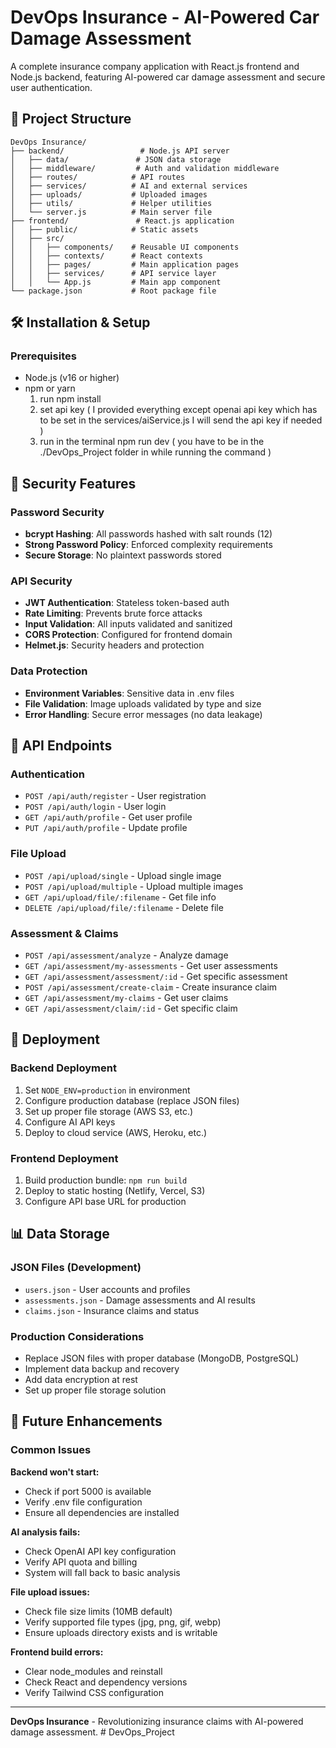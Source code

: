 # DevOps Insurance - AI-Powered Car Damage Assessment

A complete insurance company application with React.js frontend and Node.js backend, featuring AI-powered car damage assessment and secure user authentication.

## 📁 Project Structure

```
DevOps Insurance/
├── backend/                 # Node.js API server
│   ├── data/               # JSON data storage
│   ├── middleware/         # Auth and validation middleware
│   ├── routes/            # API routes
│   ├── services/          # AI and external services
│   ├── uploads/           # Uploaded images
│   ├── utils/             # Helper utilities
│   └── server.js          # Main server file
├── frontend/               # React.js application
│   ├── public/            # Static assets
│   ├── src/
│   │   ├── components/    # Reusable UI components
│   │   ├── contexts/      # React contexts
│   │   ├── pages/         # Main application pages
│   │   ├── services/      # API service layer
│   │   └── App.js         # Main app component
└── package.json           # Root package file
```

## 🛠️ Installation & Setup

### Prerequisites
- Node.js (v16 or higher)
- npm or yarn
  1. run npm install
  2. set api key ( I provided everything except openai api key which has to be set in the services/aiService.js I will send the api key if needed ) 
  3. run in the terminal npm run dev ( you have to be in the ./DevOps_Project folder in while running the command )
 

## 🔐 Security Features

### Password Security
- **bcrypt Hashing**: All passwords hashed with salt rounds (12)
- **Strong Password Policy**: Enforced complexity requirements
- **Secure Storage**: No plaintext passwords stored

### API Security
- **JWT Authentication**: Stateless token-based auth
- **Rate Limiting**: Prevents brute force attacks
- **Input Validation**: All inputs validated and sanitized
- **CORS Protection**: Configured for frontend domain
- **Helmet.js**: Security headers and protection

### Data Protection
- **Environment Variables**: Sensitive data in .env files
- **File Validation**: Image uploads validated by type and size
- **Error Handling**: Secure error messages (no data leakage)


## 🔧 API Endpoints

### Authentication
- `POST /api/auth/register` - User registration
- `POST /api/auth/login` - User login
- `GET /api/auth/profile` - Get user profile
- `PUT /api/auth/profile` - Update profile

### File Upload
- `POST /api/upload/single` - Upload single image
- `POST /api/upload/multiple` - Upload multiple images
- `GET /api/upload/file/:filename` - Get file info
- `DELETE /api/upload/file/:filename` - Delete file

### Assessment & Claims
- `POST /api/assessment/analyze` - Analyze damage
- `GET /api/assessment/my-assessments` - Get user assessments
- `GET /api/assessment/assessment/:id` - Get specific assessment
- `POST /api/assessment/create-claim` - Create insurance claim
- `GET /api/assessment/my-claims` - Get user claims
- `GET /api/assessment/claim/:id` - Get specific claim

## 🚀 Deployment

### Backend Deployment
1. Set `NODE_ENV=production` in environment
2. Configure production database (replace JSON files)
3. Set up proper file storage (AWS S3, etc.)
4. Configure AI API keys
5. Deploy to cloud service (AWS, Heroku, etc.)

### Frontend Deployment
1. Build production bundle: `npm run build`
2. Deploy to static hosting (Netlify, Vercel, S3)
3. Configure API base URL for production


## 📊 Data Storage

### JSON Files (Development)
- `users.json` - User accounts and profiles
- `assessments.json` - Damage assessments and AI results
- `claims.json` - Insurance claims and status

### Production Considerations
- Replace JSON files with proper database (MongoDB, PostgreSQL)
- Implement data backup and recovery
- Add data encryption at rest
- Set up proper file storage solution

## 🔄 Future Enhancements

### Common Issues

**Backend won't start:**
- Check if port 5000 is available
- Verify .env file configuration
- Ensure all dependencies are installed

**AI analysis fails:**
- Check OpenAI API key configuration
- Verify API quota and billing
- System will fall back to basic analysis

**File upload issues:**
- Check file size limits (10MB default)
- Verify supported file types (jpg, png, gif, webp)
- Ensure uploads directory exists and is writable

**Frontend build errors:**
- Clear node_modules and reinstall
- Check React and dependency versions
- Verify Tailwind CSS configuration

---

**DevOps Insurance** - Revolutionizing insurance claims with AI-powered damage assessment.
#   D e v O p s _ P r o j e c t 
 
 
